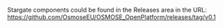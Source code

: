 
Stargate components could be found in the Releases area in the URL: https://github.com/OsmoseEU/OSMOSE_OpenPlatform/releases/tag/v0.1
